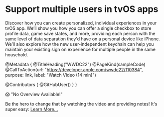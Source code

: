 # Support multiple users in tvOS apps

Discover how you can create personalized, individual experiences in your tvOS app. We’ll show you how you can offer a single checkbox to store profile data, game save states, and more, providing each person with the same level of data separation they'd have on a personal device like iPhone. We’ll also explore how the new user-independent keychain can help you maintain your existing sign on experience for multiple people in the same household.

@Metadata {
   @TitleHeading("WWDC22")
   @PageKind(sampleCode)
   @CallToAction(url: "https://developer.apple.com/wwdc22/110384", purpose: link, label: "Watch Video (14 min)")

   @Contributors {
      @GitHubUser(<replace this with your GitHub handle>)
   }
}

😱 "No Overview Available!"

Be the hero to change that by watching the video and providing notes! It's super easy:
 [Learn More…](https://wwdcnotes.github.io/WWDCNotes/documentation/wwdcnotes/contributing)

